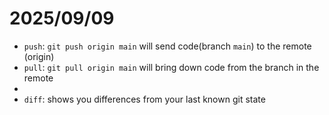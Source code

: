 # 2025/09/09

- `push`: `git push origin main` will send code(branch `main`) to the remote (origin)
- `pull`: `git pull origin main` will bring down code from the branch in the remote
- 
- `diff`: shows you differences from your last known git state
